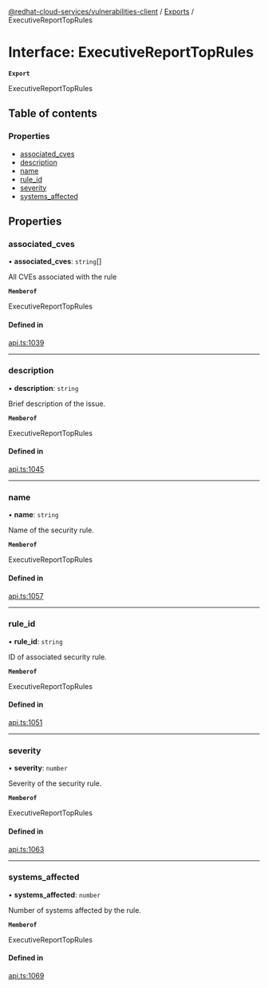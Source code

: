 [@redhat-cloud-services/vulnerabilities-client](../README.md) / [Exports](../modules.md) / ExecutiveReportTopRules

# Interface: ExecutiveReportTopRules

**`Export`**

ExecutiveReportTopRules

## Table of contents

### Properties

- [associated\_cves](ExecutiveReportTopRules.md#associated_cves)
- [description](ExecutiveReportTopRules.md#description)
- [name](ExecutiveReportTopRules.md#name)
- [rule\_id](ExecutiveReportTopRules.md#rule_id)
- [severity](ExecutiveReportTopRules.md#severity)
- [systems\_affected](ExecutiveReportTopRules.md#systems_affected)

## Properties

### associated\_cves

• **associated\_cves**: `string`[]

All CVEs associated with the rule

**`Memberof`**

ExecutiveReportTopRules

#### Defined in

[api.ts:1039](https://github.com/RedHatInsights/javascript-clients/blob/main/packages/vulnerabilities/git-api/api.ts#L1039)

___

### description

• **description**: `string`

Brief description of the issue.

**`Memberof`**

ExecutiveReportTopRules

#### Defined in

[api.ts:1045](https://github.com/RedHatInsights/javascript-clients/blob/main/packages/vulnerabilities/git-api/api.ts#L1045)

___

### name

• **name**: `string`

Name of the security rule.

**`Memberof`**

ExecutiveReportTopRules

#### Defined in

[api.ts:1057](https://github.com/RedHatInsights/javascript-clients/blob/main/packages/vulnerabilities/git-api/api.ts#L1057)

___

### rule\_id

• **rule\_id**: `string`

ID of associated security rule.

**`Memberof`**

ExecutiveReportTopRules

#### Defined in

[api.ts:1051](https://github.com/RedHatInsights/javascript-clients/blob/main/packages/vulnerabilities/git-api/api.ts#L1051)

___

### severity

• **severity**: `number`

Severity of the security rule.

**`Memberof`**

ExecutiveReportTopRules

#### Defined in

[api.ts:1063](https://github.com/RedHatInsights/javascript-clients/blob/main/packages/vulnerabilities/git-api/api.ts#L1063)

___

### systems\_affected

• **systems\_affected**: `number`

Number of systems affected by the rule.

**`Memberof`**

ExecutiveReportTopRules

#### Defined in

[api.ts:1069](https://github.com/RedHatInsights/javascript-clients/blob/main/packages/vulnerabilities/git-api/api.ts#L1069)
